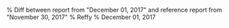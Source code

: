 % Diff between report from "December 01, 2017" and reference report from "November 30, 2017"
% Reffy
% December 01, 2017

